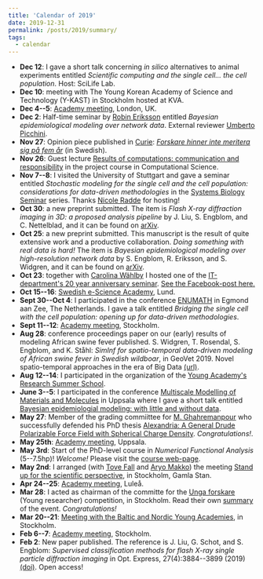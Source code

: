 ```yaml
---
title: 'Calendar of 2019'
date: 2019-12-31
permalink: /posts/2019/summary/
tags:
  - calendar
---
```


*   **Dec 12**: I gave a short talk concerning _in silico_ alternatives to animal experiments entitled _Scientific computing and the single cell... the cell population_. Host: SciLife Lab.
*   **Dec 10**: meeting with The Young Korean Academy of Science and Technology (Y-KAST) in Stockholm hosted at KVA.
*   **Dec 4--5**: [Academy meeting](https://www.sverigesungaakademi.se/1628.html), London, UK.
*   **Dec 2**: Half-time seminar by [Robin Eriksson](https://katalog.uu.se/empinfo/?id=N17-232) entitled _Bayesian epidemiological modeling over network data_. External reviewer [Umberto Picchini](https://www.chalmers.se/en/Staff/Pages/picchini.aspx).
*   **Nov 27**: Opinion piece published in [Curie](https://www.tidningencurie.se/): [_Forskare hinner inte meritera sig på fem år_](https://www.tidningencurie.se/debatt/forskare-hinner-inte-meritera-sig-pa-fem-ar/) (in Swedish).
*   **Nov 26**: Guest lecture [Results of computations: communication and responsibility](http://www.it.uu.se/edu/course/homepage/projektTDB/ht19/Schema) in the project course in Computational Science.
*   **Nov 7--8**: I visited the University of Stuttgart and gave a seminar entitled _Stochastic modeling for the single cell and the cell population: considerations for data-driven methodologies_ in the [Systems Biology Seminar](https://www.srcsb.uni-stuttgart.de/seminar/) series. Thanks [Nicole Radde](https://www.uni-stuttgart.de/universitaet/organisation/personen/Radde-00006/) for hosting!
*   **Oct 30**: a new preprint submitted. The item is _Flash X-ray diffraction imaging in 3D: a proposed analysis pipeline_ by J. Liu, S. Engblom, and C. Nettelblad, and it can be found on [arXiv](https://arxiv.org/abs/1910.14029).
*   **Oct 25**: a new preprint submitted. This manuscript is the result of quite extensive work and a productive collaboration. _Doing something with real data is hard!_ The item is _Bayesian epidemiological modeling over high-resolution network data_ by S. Engblom, R. Eriksson, and S. Widgren, and it can be found on [arXiv](https://arxiv.org/abs/1910.11720).
*   **Oct 23**: together with [Carolina Wählby](https://katalog.uu.se/empinfo/?id=N96-5999) I hosted one of the [IT-department's 20 year anniversary seminar](https://www.it.uu.se/conferences/IT20). [See the Facebook-post here.](https://www.facebook.com/ITinstitutionen)
*   **Oct 15--16**: [Swedish e-Science Academy](http://essenceofescience.se/event/swedish-escience-academy-2019/), Lund.
*   **Sept 30--Oct 4**: I participated in the conference [ENUMATH](http://www.enumath2019.eu) in Egmond aan Zee, The Netherlands. I gave a talk entitled _Bridging the single cell with the cell population: opening up for data-driven methodologies_.
*   **Sept 11--12**: [Academy meeting](https://www.sverigesungaakademi.se/1576.html), Stockholm.
*   **Aug 28**: conference proceedings paper on our (early) results of modeling African swine fever published. S. Widgren, T. Rosendal, S. Engblom, and K. Ståhl: _SimInf for spatio-temporal data-driven modeling of African swine fever in Swedish wildboar_, in GeoVet 2019. Novel spatio-temporal approaches in the era of Big Data [(url)](https://www.frontiersin.org/10.3389/conf.fvets.2019.05.00002/event_abstract).
*   **Aug 12--14**: I participated in the organization of the [Young Academy's Research Summer School](https://www.sverigesungaakademi.se/1566.html).
*   **June 3--5**: I participated in the conference [Multiscale Modelling of Materials and Molecules](https://sites.google.com/site/emultiscale2019/) in Uppsala where I gave a short talk entitled [Bayesian epidemiologial modeling: with little and without data](formalia/EMMC-eSSENCE_2019.pdf).
*   **May 27**: Member of the grading commiittee for [M. Ghahremanpour](https://katalog.uu.se/profile/?id=N14-1238) who successfully defended his PhD thesis [Alexandria: A General Drude Polarizable Force Field with Spherical Charge Density](http://uu.diva-portal.org/smash/record.jsf?pid=diva2%3A1300961&dswid=-8012). _Congratulations!_.
*   **May 25th**: [Academy meeting](https://www.sverigesungaakademi.se/1470.html), Uppsala.
*   **May 3rd**: Start of the PhD-level course in _Numerical Functional Analysis_ (5--7.5hp)! _Welcome!_ Please visit the [course web-page](http://www.it.uu.se/education/phd_studies/phd_courses/NumFunkAnalysis).
*   **May 2nd**: I arranged (with [Tove Fall](http://katalog.uu.se/empinfo/?id=N9-1007) and [Aryo Makko](https://www.historia.su.se/forskning/forskningsomr%C3%A5den/modern-politisk-historia/internationell-politik-under-efterkrigstiden/aryo-makko-1.27801)) the meeting [Stand up for the scientific perspective](https://www.sverigesungaakademi.se/1518.html), in Stockholm, Gamla Stan.
*   **Apr 24--25**: [Academy meeting](https://www.sverigesungaakademi.se/1469.html), Luleå.
*   **Mar 28**: I acted as chairman of the committe for the [Unga forskare](https://ungaforskare.se/utstallningen/finalen/om-finalen/) (Young researcher) competition, in Stockholm. Read their own [summary](https://ungaforskare.se/2019/03/29/klart-de-tar-plats-i-sveriges-unga-forskningslandslag-2019) of the event. _Congratulations!_
*   **Mar 20--21**: [Meeting with the Baltic and Nordic Young Academies](https://www.sverigesungaakademi.se/1505.html), in Stockholm.
*   **Feb 6--7**: [Academy meeting](https://www.sverigesungaakademi.se/1467.html), Stockholm.
*   **Feb 2**: New paper published. The reference is J. Liu, G. Schot, and S. Engblom: _Supervised classification methods for flash X-ray single particle diffraction imaging_ in Opt. Express, 27(4):3884--3899 (2019) [(doi)](https://dx.doi.org/10.1364/OE.27.003884). Open access!
